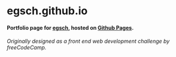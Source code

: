 # egsch.github.io

#### Portfolio page for [egsch](https://github.com/egsch), hosted on [Github Pages](egsch.github.io).

###### Originally designed as a front end web development challenge by freeCodeCamp.
